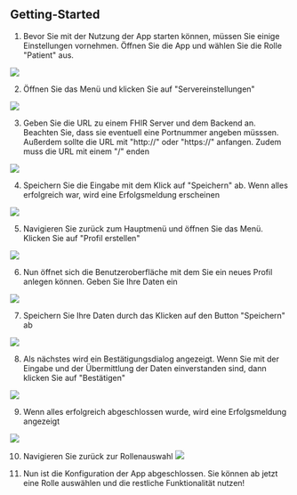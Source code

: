 ## Getting-Started

1. Bevor Sie mit der Nutzung der App starten können, müssen Sie einige Einstellungen vornehmen. Öffnen Sie die App und wählen Sie die Rolle "Patient" aus.

![](pic1.png)

2. Öffnen Sie das Menü und klicken Sie auf "Servereinstellungen"

![](pic2.png)

3. Geben Sie die URL zu einem FHIR Server und dem Backend an. Beachten Sie, dass sie eventuell eine Portnummer angeben müsssen. Außerdem sollte die URL mit "http://" oder "https://" anfangen. Zudem muss die URL mit einem "/" enden 

![](pic3.png)

4. Speichern Sie die Eingabe mit dem Klick auf "Speichern" ab. Wenn alles erfolgreich war, wird eine Erfolgsmeldung erscheinen 

![](pic4.png)

5. Navigieren Sie zurück zum Hauptmenü und öffnen Sie das Menü. Klicken Sie auf "Profil erstellen"

![](pic5.png)

6. Nun öffnet sich die Benutzeroberfläche mit dem Sie ein neues Profil anlegen können. Geben Sie Ihre Daten ein

![](pic6.png)

7. Speichern Sie Ihre Daten durch das Klicken auf den Button "Speichern" ab

![](pic7.png)

8. Als nächstes wird ein Bestätigungsdialog angezeigt. Wenn Sie mit der Eingabe und der Übermittlung der Daten einverstanden sind, dann klicken Sie auf "Bestätigen"

![](pic8.png)

9. Wenn alles erfolgreich abgeschlossen wurde, wird eine Erfolgsmeldung angezeigt

![](pic9.png)

10. Navigieren Sie zurück zur Rollenauswahl
![](pic10.png)

11. Nun ist die Konfiguration der App abgeschlossen. Sie können ab jetzt eine Rolle auswählen und die restliche Funktionalität nutzen!